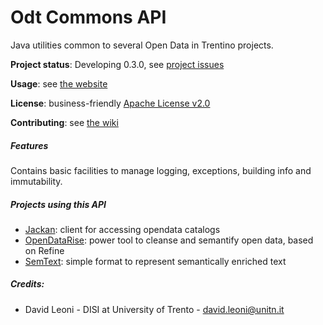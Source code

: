 Odt Commons API
====

Java utilities common to several Open Data in Trentino projects. 

**Project status**: Developing 0.3.0, see [project issues](https://github.com/opendatatrentino/odt-commons/issues)

**Usage**: see [the website](http://opendatatrentino.github.io/odt-commons)

**License**: business-friendly [Apache License v2.0](https://github.com/opendatatrentino/odt-commons/blob/master/LICENSE.txt)

**Contributing**: see [the wiki](https://github.com/opendatatrentino/odt-commons/wiki)

##### Features

Contains basic facilities to manage logging, exceptions, building info and immutability.

##### Projects using this API

* [Jackan](https://github.com/opendatatrentino/jackan): client for accessing opendata catalogs
* [OpenDataRise](https://github.com/opendatatrentino/OpenDataRise): power tool to cleanse and semantify open data, based on Refine
* [SemText](https://github.com/opendatatrentino/semtext): simple format to represent semantically enriched text 

##### Credits:

* David Leoni - DISI at University of Trento - david.leoni@unitn.it
